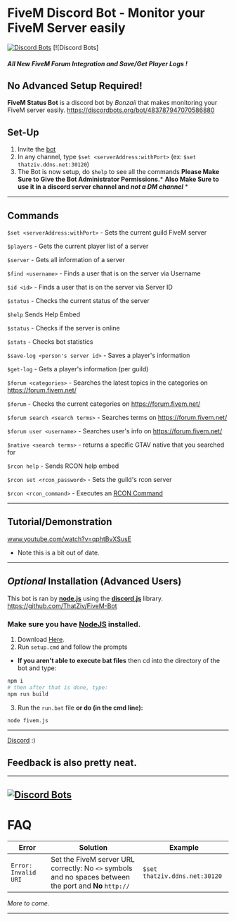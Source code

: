 # FiveM Discord Bot - Monitor your FiveM Server easily
[![Discord Bots](https://discordbots.org/api/widget/status/483787947070586880.svg)](https://discordbots.org/bot/483787947070586880) [![Discord Bots]

##### All New FiveM Forum Integration and Save/Get Player Logs !


## No Advanced Setup Required!
**FiveM Status Bot** is a discord bot by *Bonzaii* that makes monitoring your FiveM server easily.
https://discordbots.org/bot/483787947070586880

## __Set-Up__ 
1. Invite the [bot](https://discordapp.com/oauth2/authorize?client_id=483787947070586880&permissions=8192&redirect_uri=http%3A%2F%2Fzavaar.cf&scope=bot)
2. In any channel, type `$set <serverAddress:withPort>` (ex: `$set thatziv.ddns.net:30120`)
3. The Bot is now setup, do `$help` to see all the commands
 __Please Make Sure to Give the Bot Administrator Permissions.__*
__Also Make Sure to use it in a discord server channel and *not a DM channel*__ *
_____
## __Commands__
`$set <serverAddress:withPort>` - Sets the current guild FiveM server

`$players` - Gets the current player list of a server

`$server` - Gets all information of a server

`$find <username>` - Finds a user that is on the server via Username

`$id <id>` - Finds a user that is on the server via Server ID

`$status` - Checks the current status of the server

`$help` Sends Help Embed

`$status` - Checks if the server is online

`$stats` - Checks bot statistics

`$save-log <person's server id>` - Saves a player's information

`$get-log` - Gets a player's information (per guild)

`$forum <categories>` - Searches the latest topics in the categories on https://forum.fivem.net/

`$forum` - Checks the current categories on https://forum.fivem.net/

`$forum search <search terms>` - Searches terms on https://forum.fivem.net/

`$forum user <username>` - Searches user's info on https://forum.fivem.net/

`$native <search terms>` - returns a specific GTAV native that you searched for

`$rcon help` - Sends RCON help embed

`$rcon set <rcon_password>` - Sets the guild's rcon server

`$rcon <rcon_command>` - Executes an [RCON Command](https://docs.fivem.net/server-manual/server-commands/)




______


 ## __Tutorial/Demonstration__
www.youtube.com/watch?v=qphtBvXSusE
* Note this is a bit out of date.
______


## *Optional* __Installation__ (Advanced Users)
This bot is ran by [**node.js**](https://nodejs.org) using the [**discord.js**](https://discord.js.org/#/) library.
https://github.com/ThatZiv/FiveM-Bot 
### Make sure you have [NodeJS](https://nodejs.org) installed.
1. Download [Here](https://github.com/ThatZiv/FiveM-Bot).
2. Run `setup.cmd` and follow the prompts
 * __If you aren't able to execute bat files__ then cd into the directory of the bot and type:
```sh
npm i
# then after that is done, type:
npm run build
```
3. Run the `run.bat` file __or do (in the cmd line):__
```sh
node fivem.js
```
---
[Discord](https://discord.gg/yWddFpQ) :)
## Feedback is also pretty neat.
-------
[![Discord Bots](https://discordbots.org/api/widget/483787947070586880.svg)](https://discordbots.org/bot/483787947070586880)
-------
# __FAQ__
| **Error** | **Solution** | **Example**|
| ------ | ------ | ------- |
| `Error: Invalid URI ` | Set the FiveM server URL correctly: No `<>` symbols and no spaces between the port and **No** `http://` | `$set thatziv.ddns.net:30120` | 

*More to come.*

---
